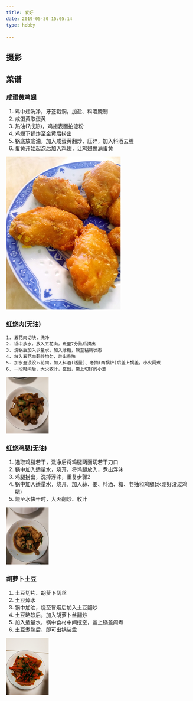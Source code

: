 ```yaml
---
title: 爱好
date: 2019-05-30 15:05:14
type: hobby

---
```


## 摄影













## 菜谱

### 咸蛋黄鸡翅

1. 鸡中翅洗净，牙签戳洞，加盐、料酒腌制
2. 咸蛋黄取蛋黄
3. 热油(7成热)，鸡翅表面拍淀粉
4. 鸡翅下锅炸至金黄后捞出
5. 锅底放底油，加入咸蛋黄翻炒、压碎，加入料酒去腥
6. 蛋黄开始起泡后加入鸡翅，让鸡翅裹满蛋黄

<img src="index/cook1.jpeg" style="zoom:50%" />



### 红烧肉(无油)

	1. 五花肉切块，洗净
 	2. 锅中放水，放入五花肉，煮至7分熟后捞出
 	3. 洗锅后加入少量水，加入冰糖，熬至粘稠状态
 	4. 放入五花肉翻炒均匀，炒出香味
 	5. 加水至浸没五花肉，加入料酒(适量)、老抽(两锅铲)后盖上锅盖，小火闷煮
 	6. 一段时间后，大火收汁，盛出，撒上切好的小葱

<img src="index/hongshaorou.jpeg" style="zoom:15%" />

### 红烧鸡腿(无油)

1. 选取鸡腿若干，洗净后将鸡腿两面切若干刀口
2. 锅中加入适量水，烧开，将鸡腿放入，煮出浮沫
3. 鸡腿捞出，洗掉浮沫，重复步骤2
4. 锅中加入适量水，烧开，加入蒜、姜、料酒、糖、老抽和鸡腿(水刚好没过鸡腿)
5. 烧至水快干时，大火翻炒、收汁

<img src="index/hongshaojitui.jpeg" style="zoom:15%" />

### 胡萝卜土豆

1. 土豆切片、胡萝卜切丝
2. 土豆焯水
3. 锅中加油，烧至冒烟后加入土豆翻炒
4. 土豆略软后，加入胡萝卜丝翻炒
5. 加入适量水，锅中食材中间挖空，盖上锅盖闷煮
6. 土豆煮熟后，即可出锅装盘

<img src="index/huluobotudou.jpeg" style="zoom:15%" />











